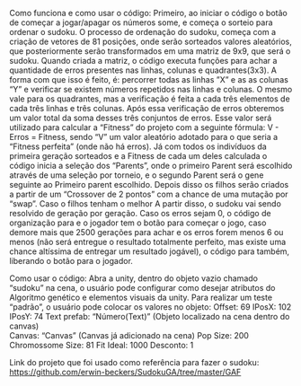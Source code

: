 Como funciona e como usar o código:
Primeiro, ao iniciar o código o botão de começar a jogar/apagar os números some, e começa o sorteio para ordenar o sudoku.
O processo de ordenação do sudoku, começa com a criação de vetores de 81 posições, onde serão sorteados valores aleatórios, que posteriormente serão transformados em uma matriz de 9x9, que será o sudoku.
Quando criada a matriz, o código executa funções para achar a quantidade de erros presentes nas linhas, colunas e quadrantes(3x3). A forma com que isso é feito, é: percorrer todas as linhas ”X” e as as colunas “Y” e verificar se existem números repetidos nas linhas e colunas. O mesmo vale para os quadrantes, mas a verificação é feita a cada três elementos de cada três linhas e três colunas.
Após essa verificação de erros obteremos um valor total da soma desses três conjuntos de erros. Esse valor será utilizado para calcular a “Fitness” do projeto com a seguinte fórmula: V - Erros = Fitness, sendo “V” um valor aleatório adotado para o que seria a “Fitness perfeita” (onde não há erros).
Já com todos os indivíduos da primeira geração sorteados e a Fitness de cada um deles calculada o código inicia a seleção dos “Parents”, onde o primeiro Parent será escolhido através de uma seleção por torneio, e o segundo Parent será o gene seguinte ao Primeiro parent escolhido.
Depois disso os filhos serão criados a partir de um “Crossover de 2 pontos” com a chance de uma mutação por “swap”. Caso o filhos tenham o melhor
A partir disso, o sudoku vai sendo resolvido de geração por geração. Caso os erros sejam 0, o código de organização para e o jogador tem o botão para começar o jogo, caso demore mais que 2500 gerações para achar e os erros forem menos 6 ou menos (não será entregue o resultado totalmente perfeito, mas existe uma chance altíssima de entregar um resultado jogável), o código para também, liberando o botão para o jogador.

Como usar o código:
Abra a unity, dentro do objeto vazio chamado “sudoku” na cena, o usuário pode configurar como desejar atributos do Algoritmo genético e elementos visuais da unity.
Para realizar um teste “padrão”, o usuário pode colocar os valores no objeto:
Offset: 69
IPosX: 102
IPosY: 74
Text prefab: “Número(Text)”  (Objeto localizado na cena dentro do canvas)  
Canvas: “Canvas” (Canvas já adicionado na cena)
Pop Size: 200
Chromossome Size: 81
Fit Ideal: 1000
Desconto: 1



Link do projeto que foi usado como referência para fazer o sudoku:
https://github.com/erwin-beckers/SudokuGA/tree/master/GAF
